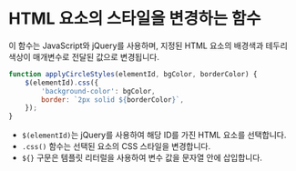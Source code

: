 # HTML 요소의 스타일을 변경하는 함수

이 함수는 JavaScript와 jQuery를 사용하며, 지정된 HTML 요소의 배경색과 테두리 색상이 매개변수로 전달된 값으로 변경됩니다.

```js
function applyCircleStyles(elementId, bgColor, borderColor) {
    $(elementId).css({
        'background-color': bgColor,
        border: `2px solid ${borderColor}`,
    });
}
```

- `$(elementId)`는 jQuery를 사용하여 해당 ID를 가진 HTML 요소를 선택합니다.
- `.css()` 함수는 선택된 요소의 CSS 스타일을 변경합니다.
- `${}` 구문은 템플릿 리터럴을 사용하여 변수 값을 문자열 안에 삽입합니다.
